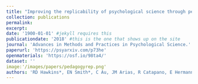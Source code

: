 ```yaml
---
title: "Improving the replicability of psychological science through pedagogy."
collection: publications
permalink: 
excerpt: 
date: '1900-01-01' #jekyll requires this 
publicationdate: '2018' #this is the one that shows up on the site
journal: 'Advances in Methods and Practices in Psychological Science.'
paperurl: 'https://psyarxiv.com/p73he'
openmaterials: 'https://osf.io/98ta4/' 
dataset: ''
image:'/images/papers/pedagogyrep.png'
authors: 'RD Hawkins*, EN Smith*, C Au, JM Arias, R Catapano, E Hermann, M Keil, A Lampinen, S Raposo, J Reynolds, S Salehi, J Salloum, J Tan, MC Frank.'
---
```

